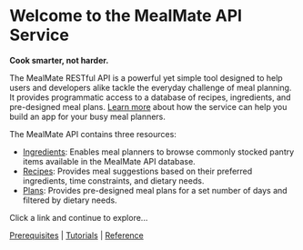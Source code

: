 # Welcome to the MealMate API Service

**Cook smarter, not harder.**

The MealMate RESTful API is a powerful yet simple tool designed to help users and developers alike tackle the everyday challenge of meal planning. It provides programmatic access to a database of recipes, ingredients, and pre-designed meal plans. [Learn more](./mmoverview.md) about how the service can help you build an app for your busy meal planners.

The MealMate API contains three resources:

* [Ingredients][def]: Enables meal planners to browse commonly stocked pantry items available in the MealMate API database.
* [Recipes][def2]: Provides meal suggestions based on their preferred ingredients, time constraints, and dietary needs.
* [Plans][def3]: Provides pre-designed meal plans for a set number of days and filtered by dietary needs.

Click a link and continue to explore...

[Prerequisites](mmprefland.md) | [Tutorials](mmtutorial.md) | [Reference](mmref.md)

[def]: ./mmGET-ingredients.md
[def2]: ./mmGET-recipes.md
[def3]: ./mmGET-plans-id.md
